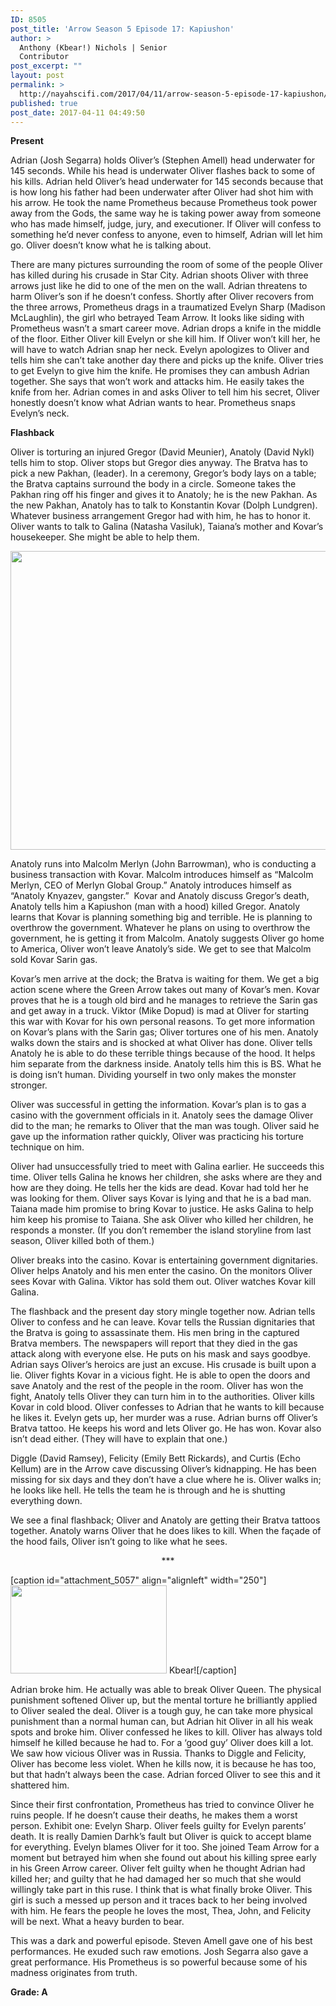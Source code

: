 ```yaml
---
ID: 8505
post_title: 'Arrow Season 5 Episode 17: Kapiushon'
author: >
  Anthony (Kbear!) Nichols | Senior
  Contributor
post_excerpt: ""
layout: post
permalink: >
  http://nayahscifi.com/2017/04/11/arrow-season-5-episode-17-kapiushon/
published: true
post_date: 2017-04-11 04:49:50
---
```

<strong>Present</strong>

Adrian (Josh Segarra) holds Oliver’s (Stephen Amell) head underwater for 145 seconds. While his head is underwater Oliver flashes back to some of his kills. Adrian held Oliver’s head underwater for 145 seconds because that is how long his father had been underwater after Oliver had shot him with his arrow. He took the name Prometheus because Prometheus took power away from the Gods, the same way he is taking power away from someone who has made himself, judge, jury, and executioner. If Oliver will confess to something he’d never confess to anyone, even to himself, Adrian will let him go. Oliver doesn’t know what he is talking about.

There are many pictures surrounding the room of some of the people Oliver has killed during his crusade in Star City. Adrian shoots Oliver with three arrows just like he did to one of the men on the wall. Adrian threatens to harm Oliver’s son if he doesn’t confess. Shortly after Oliver recovers from the three arrows, Prometheus drags in a traumatized Evelyn Sharp (Madison McLaughlin), the girl who betrayed Team Arrow. It looks like siding with Prometheus wasn’t a smart career move. Adrian drops a knife in the middle of the floor. Either Oliver kill Evelyn or she kill him. If Oliver won’t kill her, he will have to watch Adrian snap her neck. Evelyn apologizes to Oliver and tells him she can’t take another day there and picks up the knife. Oliver tries to get Evelyn to give him the knife. He promises they can ambush Adrian together. She says that won’t work and attacks him. He easily takes the knife from her. Adrian comes in and asks Oliver to tell him his secret, Oliver honestly doesn’t know what Adrian wants to hear. Prometheus snaps Evelyn’s neck.

<strong>Flashback </strong>

Oliver is torturing an injured Gregor (David Meunier), Anatoly (David Nykl) tells him to stop. Oliver stops but Gregor dies anyway. The Bratva has to pick a new Pakhan, (leader). In a ceremony, Gregor’s body lays on a table; the Bratva captains surround the body in a circle. Someone takes the Pakhan ring off his finger and gives it to Anatoly; he is the new Pakhan. As the new Pakhan, Anatoly has to talk to Konstantin Kovar (Dolph Lundgren). Whatever business arrangement Gregor had with him, he has to honor it. Oliver wants to talk to Galina (Natasha Vasiluk), Taiana’s mother and Kovar’s housekeeper. She might be able to help them.

<img class="wp-image-8573 size-medium aligncenter" src="http://nayahscifi.com/wp-content/uploads/2017/04/arrow_galina_ep17-850x478.png" alt="" width="850" height="478" />

Anatoly runs into Malcolm Merlyn (John Barrowman), who is conducting a business transaction with Kovar. Malcolm introduces himself as “Malcolm Merlyn, CEO of Merlyn Global Group.” Anatoly introduces himself as “Anatoly Knyazev, gangster.”  Kovar and Anatoly discuss Gregor’s death, Anatoly tells him a Kapiushon (man with a hood) killed Gregor. Anatoly learns that Kovar is planning something big and terrible. He is planning to overthrow the government. Whatever he plans on using to overthrow the government, he is getting it from Malcolm. Anatoly suggests Oliver go home to America, Oliver won’t leave Anatoly’s side. We get to see that Malcolm sold Kovar Sarin gas.

Kovar’s men arrive at the dock; the Bratva is waiting for them. We get a big action scene where the Green Arrow takes out many of Kovar’s men. Kovar proves that he is a tough old bird and he manages to retrieve the Sarin gas and get away in a truck. Viktor (Mike Dopud) is mad at Oliver for starting this war with Kovar for his own personal reasons. To get more information on Kovar’s plans with the Sarin gas; Oliver tortures one of his men. Anatoly walks down the stairs and is shocked at what Oliver has done. Oliver tells Anatoly he is able to do these terrible things because of the hood. It helps him separate from the darkness inside. Anatoly tells him this is BS. What he is doing isn’t human. Dividing yourself in two only makes the monster stronger.

Oliver was successful in getting the information. Kovar’s plan is to gas a casino with the government officials in it. Anatoly sees the damage Oliver did to the man; he remarks to Oliver that the man was tough. Oliver said he gave up the information rather quickly, Oliver was practicing his torture technique on him.

Oliver had unsuccessfully tried to meet with Galina earlier. He succeeds this time. Oliver tells Galina he knows her children, she asks where are they and how are they doing. He tells her the kids are dead. Kovar had told her he was looking for them. Oliver says Kovar is lying and that he is a bad man. Taiana made him promise to bring Kovar to justice. He asks Galina to help him keep his promise to Taiana. She ask Oliver who killed her children, he responds a monster. (If you don’t remember the island storyline from last season, Oliver killed both of them.)

Oliver breaks into the casino. Kovar is entertaining government dignitaries. Oliver helps Anatoly and his men enter the casino. On the monitors Oliver sees Kovar with Galina. Viktor has sold them out. Oliver watches Kovar kill Galina.

The flashback and the present day story mingle together now. Adrian tells Oliver to confess and he can leave. Kovar tells the Russian dignitaries that the Bratva is going to assassinate them. His men bring in the captured Bratva members. The newspapers will report that they died in the gas attack along with everyone else. He puts on his mask and says goodbye. Adrian says Oliver’s heroics are just an excuse. His crusade is built upon a lie. Oliver fights Kovar in a vicious fight. He is able to open the doors and save Anatoly and the rest of the people in the room. Oliver has won the fight, Anatoly tells Oliver they can turn him in to the authorities. Oliver kills Kovar in cold blood. Oliver confesses to Adrian that he wants to kill because he likes it. Evelyn gets up, her murder was a ruse. Adrian burns off Oliver’s Bratva tattoo. He keeps his word and lets Oliver go. He has won. Kovar also isn’t dead either. (They will have to explain that one.)

Diggle (David Ramsey), Felicity (Emily Bett Rickards), and Curtis (Echo Kellum) are in the Arrow cave discussing Oliver’s kidnapping. He has been missing for six days and they don’t have a clue where he is. Oliver walks in; he looks like hell. He tells the team he is through and he is shutting everything down.

We see a final flashback; Oliver and Anatoly are getting their Bratva tattoos together. Anatoly warns Oliver that he does likes to kill. When the façade of the hood fails, Oliver isn’t going to like what he sees.
<p style="text-align: center;">***</p>


[caption id="attachment_5057" align="alignleft" width="250"]<img class="wp-image-5057 size-thumbnail" src="http://nayahscifi.com/wp-content/uploads/2017/01/KBear-250x141.png" alt="" width="250" height="141" /> Kbear![/caption]

Adrian broke him. He actually was able to break Oliver Queen. The physical punishment softened Oliver up, but the mental torture he brilliantly applied to Oliver sealed the deal. Oliver is a tough guy, he can take more physical punishment than a normal human can, but Adrian hit Oliver in all his weak spots and broke him. Oliver confessed he likes to kill. Oliver has always told himself he killed because he had to. For a ‘good guy’ Oliver does kill a lot. We saw how vicious Oliver was in Russia. Thanks to Diggle and Felicity, Oliver has become less violet. When he kills now, it is because he has too, but that hadn’t always been the case. Adrian forced Oliver to see this and it shattered him.

Since their first confrontation, Prometheus has tried to convince Oliver he ruins people. If he doesn’t cause their deaths, he makes them a worst person. Exhibit one: Evelyn Sharp. Oliver feels guilty for Evelyn parents’ death. It is really Damien Darhk’s fault but Oliver is quick to accept blame for everything. Evelyn blames Oliver for it too. She joined Team Arrow for a moment but betrayed him when she found out about his killing spree early in his Green Arrow career. Oliver felt guilty when he thought Adrian had killed her; and guilty that he had damaged her so much that she would willingly take part in this ruse. I think that is what finally broke Oliver. This girl is such a messed up person and it traces back to her being involved with him. He fears the people he loves the most, Thea, John, and Felicity will be next. What a heavy burden to bear.

This was a dark and powerful episode. Steven Amell gave one of his best performances. He exuded such raw emotions. Josh Segarra also gave a great performance. His Prometheus is so powerful because some of his madness originates from truth.

<strong>Grade: A</strong>